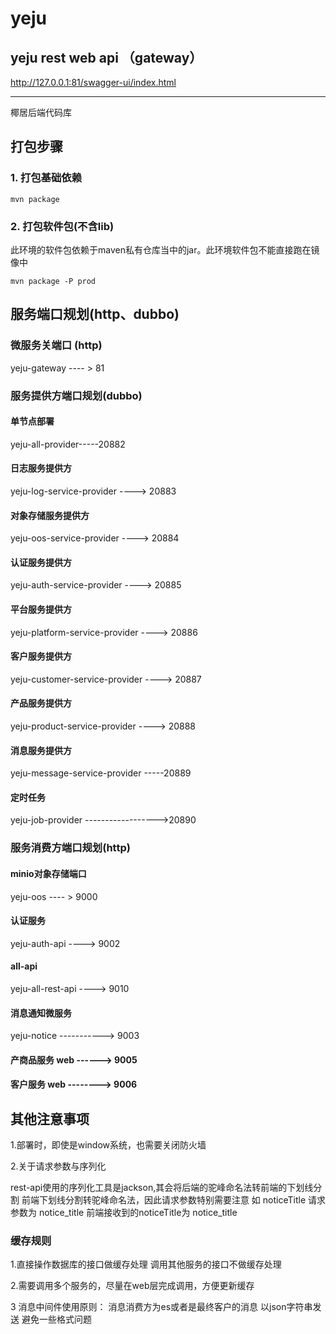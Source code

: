 # yeju

## yeju rest web api （gateway）

http://127.0.0.1:81/swagger-ui/index.html

-----------------------------------
椰居后端代码库

## 打包步骤

### 1. 打包基础依赖

```shell
mvn package
```

### 2. 打包软件包(不含lib)

此环境的软件包依赖于maven私有仓库当中的jar。此环境软件包不能直接跑在镜像中

```shell
mvn package -P prod
```

## 服务端口规划(http、dubbo)

### 微服务关端口 (http)

yeju-gateway ---- > 81

### 服务提供方端口规划(dubbo)

#### 单节点部署

yeju-all-provider-----20882

#### 日志服务提供方

yeju-log-service-provider ----> 20883

#### 对象存储服务提供方

yeju-oos-service-provider ----> 20884

#### 认证服务提供方

yeju-auth-service-provider ----> 20885

#### 平台服务提供方

yeju-platform-service-provider ----> 20886

#### 客户服务提供方

yeju-customer-service-provider ----> 20887

#### 产品服务提供方

yeju-product-service-provider ----> 20888

#### 消息服务提供方

yeju-message-service-provider -----20889

#### 定时任务

yeju-job-provider ------------------>20890

### 服务消费方端口规划(http)

#### minio对象存储端口

yeju-oos ---- > 9000

#### 认证服务

yeju-auth-api ----> 9002

#### all-api

yeju-all-rest-api ----> 9010

#### 消息通知微服务

yeju-notice -----------> 9003

#### 产商品服务 web ------> 9005

#### 客户服务 web --------> 9006

## 其他注意事项

1.部署时，即使是window系统，也需要关闭防火墙

2.关于请求参数与序列化

rest-api使用的序列化工具是jackson,其会将后端的驼峰命名法转前端的下划线分割 前端下划线分割转驼峰命名法，因此请求参数特别需要注意 如 noticeTitle 请求参数为 notice_title
前端接收到的noticeTitle为 notice_title

### 缓存规则

1.直接操作数据库的接口做缓存处理 调用其他服务的接口不做缓存处理

2.需要调用多个服务的，尽量在web层完成调用，方便更新缓存

3 消息中间件使用原则： 消息消费方为es或者是最终客户的消息 以json字符串发送 避免一些格式问题

